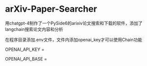 # arXiv-Paper-Searcher

用chatgpt-4制作了一个PySide6的arixiv论文搜索和下载的软件，添加了langchain搜索论文内容和分析


在程序目录添加.env文件，文件内添加openai_key才可以使用Chain功能

OPENAI_API_KEY =

OPENAI_API_BASE =
